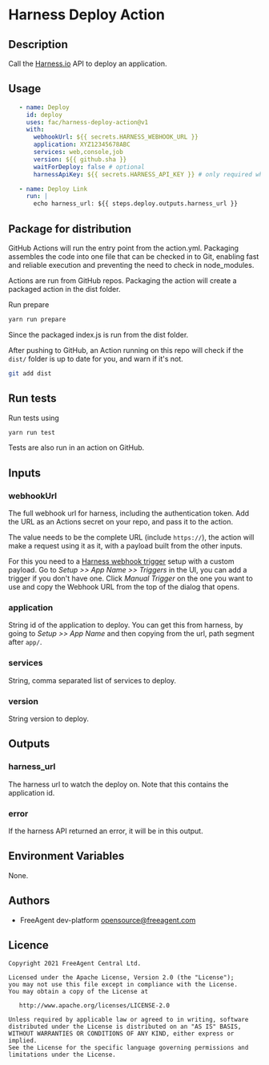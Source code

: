 # Harness Deploy Action

## Description

Call the [Harness.io](https://harness.io/) API to deploy an application.

## Usage

```yaml
   - name: Deploy
     id: deploy
     uses: fac/harness-deploy-action@v1
     with:
       webhookUrl: ${{ secrets.HARNESS_WEBHOOK_URL }}
       application: XYZ12345678ABC
       services: web,console,job
       version: ${{ github.sha }}
       waitForDeploy: false # optional
       harnessApiKey: ${{ secrets.HARNESS_API_KEY }} # only required when waitForDeploy is true

   - name: Deploy Link
     run: |
       echo harness_url: ${{ steps.deploy.outputs.harness_url }}
```

## Package for distribution

GitHub Actions will run the entry point from the action.yml. Packaging assembles the code into one file that can be checked in to Git, enabling fast and reliable execution and preventing the need to check in node_modules.

Actions are run from GitHub repos.  Packaging the action will create a packaged action in the dist folder.

Run prepare

```bash
yarn run prepare
```

Since the packaged index.js is run from the dist folder.

After pushing to GitHub, an Action running on this repo will check if the `dist/` folder is up to date for you, and warn if it's not.

```bash
git add dist
```

## Run tests

Run tests using

```bash
yarn run test
````

Tests are also run in an action on GitHub.

## Inputs

### webhookUrl

The full webhook url for harness, including the authentication token. Add the
URL as an Actions secret on your repo, and pass it to the action.

The value needs to be the complete URL (include `https://`), the action will
make a request using it as it, with a payload built from the other inputs.

For this you need to a [Harness webhook trigger](https://docs.harness.io/article/ys3cvwm5gc-trigger-a-deployment-on-git-event)
setup with a custom payload. Go to *Setup >> App Name >> Triggers* in the UI,
you can add a trigger if you don't have one. Click *Manual Trigger* on the one
you want to use and copy the Webhook URL from the top of the dialog that opens.

### application

String id of the application to deploy. You can get this from harness, by going
to *Setup >> App Name* and then copying from the url, path segment after `app/`.

### services

String, comma separated list of services to deploy.

### version

String version to deploy.

## Outputs

### harness_url

The harness url to watch the deploy on. Note that this contains the application
id.

### error

If the harness API returned an error, it will be in this output.
## Environment Variables

None.
## Authors

* FreeAgent dev-platform opensource@freeagent.com
## Licence

```
Copyright 2021 FreeAgent Central Ltd.

Licensed under the Apache License, Version 2.0 (the "License");
you may not use this file except in compliance with the License.
You may obtain a copy of the License at

   http://www.apache.org/licenses/LICENSE-2.0

Unless required by applicable law or agreed to in writing, software
distributed under the License is distributed on an "AS IS" BASIS,
WITHOUT WARRANTIES OR CONDITIONS OF ANY KIND, either express or implied.
See the License for the specific language governing permissions and
limitations under the License.
```
